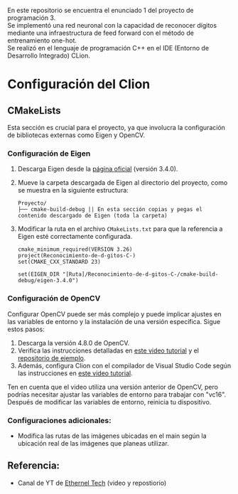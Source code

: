 En este repositorio se encuentra el enunciado 1 del proyecto de programación 3.  
Se implementó una red neuronal con la capacidad de reconocer dígitos mediante una infraestructura de feed forward con el método de entrenamiento one-hot.  
Se realizó en el lenguaje de programación C++ en el IDE (Entorno de Desarrollo Integrado) CLion.

# Configuración del Clion

## CMakeLists

Esta sección es crucial para el proyecto, ya que involucra la configuración de bibliotecas externas como Eigen y OpenCV.

### Configuración de Eigen

1. Descarga Eigen desde la [página oficial](https://gitlab.com/libeigen/eigen/-/releases/3.4.0) (versión 3.4.0).
2. Mueve la carpeta descargada de Eigen al directorio del proyecto, como se muestra en la siguiente estructura:

    ```
    Proyecto/
    ├── cmake-build-debug || En esta sección copias y pegas el contenido descargado de Eigen (toda la carpeta)
    
    ```

3. Modificar la ruta en el archivo `CMakeLists.txt` para que la referencia a Eigen esté correctamente configurada.
   
   ```
   cmake_minimum_required(VERSION 3.26)
   project(Reconocimiento-de-d-gitos-C-)
   set(CMAKE_CXX_STANDARD 23)
   
   set(EIGEN_DIR "[Ruta]/Reconocimiento-de-d-gitos-C-/cmake-build-debug/eigen-3.4.0")
   ```

### Configuración de OpenCV

Configurar OpenCV puede ser más complejo y puede implicar ajustes en las variables de entorno y la instalación de una versión específica. Sigue estos pasos:

1. Descarga la versión 4.8.0 de OpenCV.
2. Verifica las instrucciones detalladas en [este video tutorial](https://www.youtube.com/watch?v=fjq8eTuHnMM&t=2s) y el [repositorio de ejemplo](https://github.com/Ethernel0/CmakeList-OpenCV).
3. Además, configura Clion con el compilador de Visual Studio Code según las instrucciones en [este video tutorial](https://www.youtube.com/watch?v=3ZinHm2HaQ8&t=783s).

Ten en cuenta que el video utiliza una versión anterior de OpenCV, pero podrías necesitar ajustar las variables de entorno para trabajar con "vc16". Después de modificar las variables de entorno, reinicia tu dispositivo.

### Configuraciones adicionales:
- Modifica las rutas de las imágenes ubicadas en el main según la ubicación real de las imágenes que planeas utilizar.

## Referencia:
- Canal de YT de [Ethernel Tech](https://www.youtube.com/@ethernel) (video y repostiorio)
